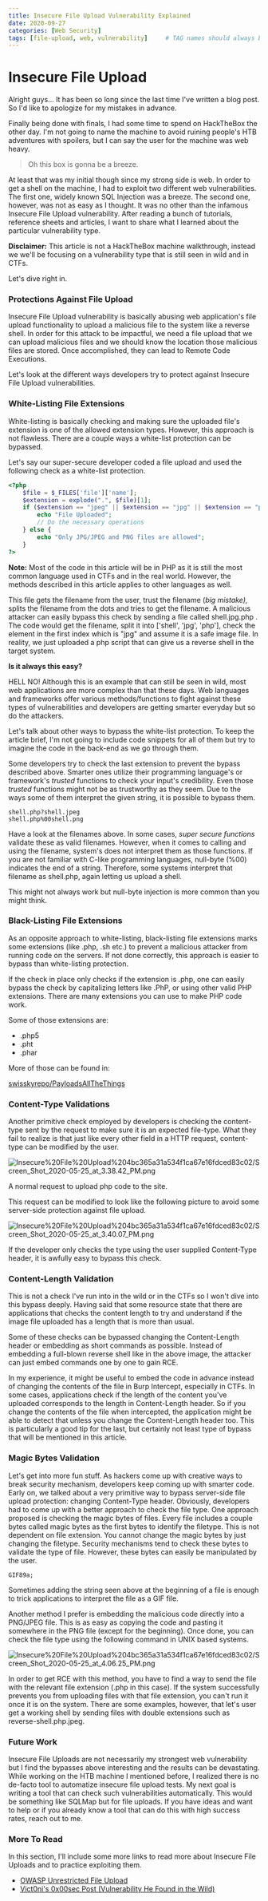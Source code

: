 ```yaml
---
title: Insecure File Upload Vulnerability Explained
date: 2020-09-27
categories: [Web Security]
tags: [file-upload, web, vulnerability]     # TAG names should always be lowercase
---
```


# Insecure File Upload

Alright guys... It has been so long since the last time I've written a blog post. So I'd like to apologize for my mistakes in advance.

Finally being done with finals, I had some time to spend on HackTheBox the other day. I'm not going to name the machine to avoid ruining people's HTB adventures with spoilers, but I can say the user for the machine was web heavy. 

> Oh this box is gonna be a breeze.

At least that was my initial though since my strong side is web. In order to get a shell on the machine, I had to exploit two different web vulnerabilities. The first one, widely known SQL Injection was a breeze. The second one, however, was not as easy as I thought. It was no other than the infamous Insecure File Upload vulnerability. After reading a bunch of tutorials, reference sheets and articles, I want to share what I learned about the particular vulnerability type. 

**Disclaimer:** This article is not a HackTheBox machine walkthrough, instead we we'll be focusing on a vulnerability type that is still seen in wild and in CTFs.

Let's dive right in.

### Protections Against File Upload

Insecure File Upload vulnerability is basically abusing web application's file upload functionality to upload a malicious file to the system like a reverse shell. In order for this attack to be impactful, we need a file upload that we can upload malicious files and we should know the location those malicious files are stored. Once accomplished, they can lead to Remote Code Executions.

Let's look at the different ways developers try to protect against Insecure File Upload vulnerabilities.

### White-Listing File Extensions

White-listing is basically checking and making sure the uploaded file's extension is one of the allowed extension types. However, this approach is not flawless. There are a couple ways a white-list protection can be bypassed. 

Let's say our super-secure developer coded a file upload and used the following check as a white-list protection.

```php
<?php
    $file = $_FILES['file']['name'];
    $extension = explode(".", $file)[1];
    if ($extension == "jpeg" || $extension == "jpg" || $extension == "png") {
        echo "File Uploaded";
        // Do the necessary operations
    } else {
        echo "Only JPG/JPEG and PNG files are allowed";
    }
?>
```

**Note:** Most of the code in this article will be in PHP as it is still the most common language used in CTFs and in the real world. However, the methods described in this article applies to other languages as well.

This file gets the filename from the user, trust the filename (*big mistake),* splits the filename from the dots and tries to get the filename. A malicious attacker can easily bypass this check by sending a file called shell.jpg.php . The code would get the filename, split it into  ['shell', 'jpg', 'php'], check the element in the first index which is "jpg" and assume it is a safe image file. In reality, we just uploaded a php script that can give us a reverse shell in the target system.

**Is it always this easy?**

HELL NO! Although this is an example that can still be seen in wild, most web applications are more complex than that these days. Web languages and frameworks offer various methods/functions to fight against these types of vulnerabilities and developers are getting smarter everyday but so do the attackers. 

Let's talk about other ways to bypass the white-list protection. To keep the article brief, I'm not going to include code snippets for all of them but try to imagine the code in the back-end as we go through them.

Some developers try to check the last extension to prevent the bypass described above. Smarter ones utilize their programming language's or framework's *trusted* functions to check your input's credibility. Even those *trusted* functions might not be as trustworthy as they seem. Due to the ways some of them interpret the given string, it is possible to bypass them.

```
shell.php?shell.jpeg
shell.php%00shell.png
```

Have a look at the filenames above. In some cases, *super secure functions* validate these as valid filenames. However, when it comes to calling and using the filename, system's does not interpret them as those functions. If you are not familiar with C-like programming languages, null-byte (%00) indicates the end of a string. Therefore, some systems interpret that filename as shell.php, again letting us upload a shell. 

This might not always work but null-byte injection is more common than you might think. 

### Black-Listing File Extensions

As an opposite approach to white-listing, black-listing file extensions marks some extensions (like .php, .sh etc.) to prevent a malicious attacker from running code on the servers. If not done correctly, this approach is easier to bypass than white-listing protection.

If the check in place only checks if the extension is .php, one can easily bypass the check by capitalizing letters like .PhP, or using other valid PHP extensions. There are many extensions you can use to make PHP code work. 

Some of those extensions are:

- .php5
- .pht
- .phar

More of those can be found in:

[swisskyrepo/PayloadsAllTheThings](https://github.com/swisskyrepo/PayloadsAllTheThings/tree/master/Upload%20Insecure%20Files/Extension%20PHP)

### Content-Type Validations

Another primitive check employed by developers is checking the content-type sent by the request to make sure it is an expected file-type. What they fail to realize is that just like every other field in a HTTP request, content-type can be modified by the user. 

![Insecure%20File%20Upload%204bc365a31a534f1ca67e16fdced83c02/Screen_Shot_2020-05-25_at_3.38.42_PM.png](Insecure%20File%20Upload%204bc365a31a534f1ca67e16fdced83c02/Screen_Shot_2020-05-25_at_3.38.42_PM.png)

A normal request to upload php code to the site.

This request can be modified to look like the following picture to avoid some server-side protection against file upload.

![Insecure%20File%20Upload%204bc365a31a534f1ca67e16fdced83c02/Screen_Shot_2020-05-25_at_3.40.07_PM.png](Insecure%20File%20Upload%204bc365a31a534f1ca67e16fdced83c02/Screen_Shot_2020-05-25_at_3.40.07_PM.png)

If the developer only checks the type using the user supplied Content-Type header, it is awfully easy to bypass this check.

### Content-Length Validation

This is not a check I've run into in the wild or in the CTFs so I won't dive into this bypass deeply. Having said that some resource state that there are applications that checks the content length to try and understand if the image file uploaded has a length that is more than usual.

Some of these checks can be bypassed changing the Content-Length header or embedding as short commands as possible. Instead of embedding a full-blown reverse shell like in the above image, the attacker can just embed commands one by one to gain RCE.

In my experience, it might be useful to embed the code in advance instead of changing the contents of the file in Burp Intercept, especially in CTFs. In some cases, applications check if the length of the content you've uploaded corresponds to the length in Content-Length header. So if you change the contents of the file when intercepted, the application might be able to detect that unless you change the Content-Length header too. This is particularly a good tip for the last, but certainly not least type of bypass that will be mentioned in this article.

### Magic Bytes Validation

Let's get into more fun stuff. As hackers come up with creative ways to break security mechanism, developers keep coming up with smarter code. Early on, we talked about a very primitive way to bypass server-side file upload protection: changing Content-Type header. Obviously, developers had to come up with a better approach to check the file type. One approach proposed is checking the magic bytes of files. Every file includes a couple bytes called magic bytes as the first bytes to identify the filetype. This is not dependent on file extension. You cannot change the magic bytes by just changing the filetype. Security mechanisms tend to check these bytes to validate the type of file. However, these bytes can easily be manipulated by the user. 

```
GIF89a;
```

Sometimes adding the string seen above at the beginning of a file is enough to trick applications to interpret the file as a GIF file. 

Another method I prefer is embedding the malicious code directly into a PNG/JPEG file. This is as easy as copying the code and pasting it somewhere in the PNG file (except for the beginning). Once done, you can check the file type using the following command in UNIX based systems.

![Insecure%20File%20Upload%204bc365a31a534f1ca67e16fdced83c02/Screen_Shot_2020-05-25_at_4.06.25_PM.png](Insecure%20File%20Upload%204bc365a31a534f1ca67e16fdced83c02/Screen_Shot_2020-05-25_at_4.06.25_PM.png)

In order to get RCE with this method, you have to find a way to send the file with the relevant file extension (.php in this case). If the system successfully prevents you from uploading files with that file extension, you can't run it once it is on the system. There are some examples, however, that let's user get a working shell by sending files with double extensions such as reverse-shell.php.jpeg.

### Future Work

Insecure File Uploads are not necessarily my strongest web vulnerability but I find the bypasses above interesting and the results can be devastating. While working on the HTB machine I mentioned before, I realized there is no de-facto tool to automatize insecure file upload tests. My next goal is writing a tool that can check such vulnerabilities automatically. This would be something like SQLMap but for file uploads. If you have ideas and want to help or if you already know a tool that can do this with high success rates, reach out to me.

### More To Read

In this section, I'll include some more links to read more about Insecure File Uploads and to practice exploiting them.

- [OWASP Unrestricted File Upload](https://owasp.org/www-community/vulnerabilities/Unrestricted_File_Upload)
- [Vict0ni's 0x00sec Post (Vulnerability He Found in the Wild)](https://0x00sec.org/t/unrestricted-cv-file-upload/20325)